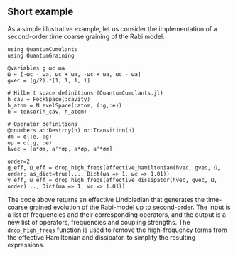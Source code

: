 
## Short example
As a simple illustrative example, let us consider the implementation of a second-order time coarse graining of the Rabi model:
```
using QuantumCumulants
using QuantumGraining

@variables g ωc ωa
Ω = [-ωc - ωa, ωc + ωa, -ωc + ωa, ωc - ωa]
gvec = (g/2).*[1, 1, 1, 1]

# Hilbert space definitions (QuantumCumulants.jl)
h_cav = FockSpace(:cavity)
h_atom = NLevelSpace(:atom, (:g,:e))
h = tensor(h_cav, h_atom)

# Operator definitions
@qnumbers a::Destroy(h) σ::Transition(h)
σm = σ(:e, :g)
σp = σ(:g, :e)
hvec = [a*σm, a'*σp, a*σp, a'*σm]

order=2
g_eff, Ω_eff = drop_high_freqs(effective_hamiltonian(hvec, gvec, Ω, order; as_dict=true)..., Dict(ωa => 1, ωc => 1.01))
γ_eff, ω_eff = drop_high_freqs(effective_dissipator(hvec, gvec, Ω, order)..., Dict(ωa => 1, ωc => 1.01)) 
```

The code above returns an effective Lindbladian that generates the time-coarse grained evolution of the Rabi-model up to second-order. The input is a list of frequencies and their corresponding operators, and the output is a new list of operators, frequencies and coupling strengths. The `drop_high_freqs` function is used to remove the high-frequency terms from the effective Hamiltonian and dissipator, to simplify the resulting expressions.
